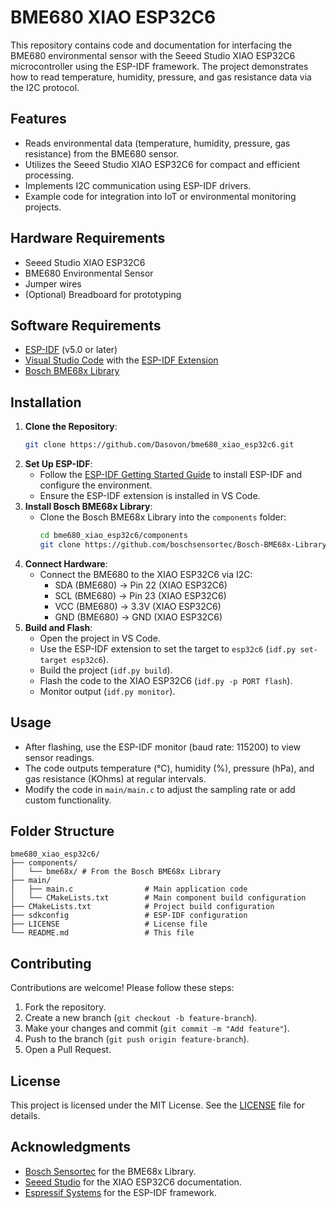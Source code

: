 # BME680 XIAO ESP32C6

This repository contains code and documentation for interfacing the BME680 environmental sensor with the Seeed Studio XIAO ESP32C6 microcontroller using the ESP-IDF framework. The project demonstrates how to read temperature, humidity, pressure, and gas resistance data via the I2C protocol.

## Features
- Reads environmental data (temperature, humidity, pressure, gas resistance) from the BME680 sensor.
- Utilizes the Seeed Studio XIAO ESP32C6 for compact and efficient processing.
- Implements I2C communication using ESP-IDF drivers.
- Example code for integration into IoT or environmental monitoring projects.

## Hardware Requirements
- Seeed Studio XIAO ESP32C6
- BME680 Environmental Sensor
- Jumper wires
- (Optional) Breadboard for prototyping

## Software Requirements
- [ESP-IDF](https://docs.espressif.com/projects/esp-idf/en/latest/esp32c6/get-started/index.html) (v5.0 or later)
- [Visual Studio Code](https://code.visualstudio.com/) with the [ESP-IDF Extension](https://marketplace.visualstudio.com/items?itemName=espressif.esp-idf-extension)
- [Bosch BME68x Library](https://github.com/boschsensortec/Bosch-BME68x-Library.git)

## Installation
1. **Clone the Repository**:
   ```bash
   git clone https://github.com/Dasovon/bme680_xiao_esp32c6.git
   ```
2. **Set Up ESP-IDF**:
   - Follow the [ESP-IDF Getting Started Guide](https://docs.espressif.com/projects/esp-idf/en/latest/esp32c6/get-started/index.html) to install ESP-IDF and configure the environment.
   - Ensure the ESP-IDF extension is installed in VS Code.
3. **Install Bosch BME68x Library**:
   - Clone the Bosch BME68x Library into the `components` folder:
     ```bash
     cd bme680_xiao_esp32c6/components
     git clone https://github.com/boschsensortec/Bosch-BME68x-Library.git
     ```
4. **Connect Hardware**:
   - Connect the BME680 to the XIAO ESP32C6 via I2C:
     - SDA (BME680) → Pin 22 (XIAO ESP32C6)
     - SCL (BME680) → Pin 23 (XIAO ESP32C6)
     - VCC (BME680) → 3.3V (XIAO ESP32C6)
     - GND (BME680) → GND (XIAO ESP32C6)
5. **Build and Flash**:
   - Open the project in VS Code.
   - Use the ESP-IDF extension to set the target to `esp32c6` (`idf.py set-target esp32c6`).
   - Build the project (`idf.py build`).
   - Flash the code to the XIAO ESP32C6 (`idf.py -p PORT flash`).
   - Monitor output (`idf.py monitor`).

## Usage
- After flashing, use the ESP-IDF monitor (baud rate: 115200) to view sensor readings.
- The code outputs temperature (°C), humidity (%), pressure (hPa), and gas resistance (KOhms) at regular intervals.
- Modify the code in `main/main.c` to adjust the sampling rate or add custom functionality.

## Folder Structure
```
bme680_xiao_esp32c6/
├── components/
│   └── bme68x/ # From the Bosch BME68x Library
├── main/
│   ├── main.c                # Main application code
│   └── CMakeLists.txt        # Main component build configuration
├── CMakeLists.txt            # Project build configuration
├── sdkconfig                 # ESP-IDF configuration
├── LICENSE                   # License file
└── README.md                 # This file
```

## Contributing
Contributions are welcome! Please follow these steps:
1. Fork the repository.
2. Create a new branch (`git checkout -b feature-branch`).
3. Make your changes and commit (`git commit -m "Add feature"`).
4. Push to the branch (`git push origin feature-branch`).
5. Open a Pull Request.

## License
This project is licensed under the MIT License. See the [LICENSE](LICENSE) file for details.

## Acknowledgments
- [Bosch Sensortec](https://github.com/boschsensortec) for the BME68x Library.
- [Seeed Studio](https://www.seeedstudio.com/) for the XIAO ESP32C6 documentation.
- [Espressif Systems](https://www.espressif.com/) for the ESP-IDF framework.